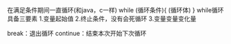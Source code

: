 在满足条件期间一直循环(和java，c一样)
while (循环条件){
(循环体)
}
while循环具备三要素
1.变量起始值
2.终止条件，没有会死循环
3.变量变量变化量

break：退出循环
continue：结束本次开始下次循环
